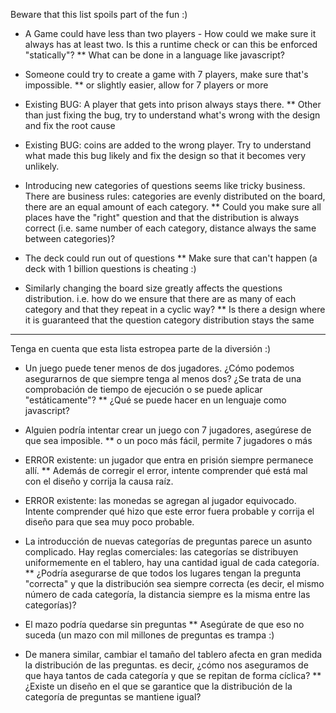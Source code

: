 Beware that this list spoils part of the fun :)

- A Game could have less than two players - How could we make sure it always has at least two. Is this a runtime check or can this be enforced "statically"? \*\* What can be done in a language like javascript?

- Someone could try to create a game with 7 players, make sure that's impossible. \*\* or slightly easier, allow for 7 players or more

- Existing BUG: A player that gets into prison always stays there. \*\* Other than just fixing the bug, try to understand what's wrong with the design and fix the root cause

- Existing BUG: coins are added to the wrong player. Try to understand what made this bug likely and fix the design so that it becomes very unlikely.

- Introducing new categories of questions seems like tricky business. There are business rules: categories are evenly distributed on the board, there are an equal amount of each category. \*\* Could you make sure all places have the "right" question and that the distribution is always correct (i.e. same number of each category, distance always the same between categories)?

- The deck could run out of questions \*\* Make sure that can't happen (a deck with 1 billion questions is cheating :)

- Similarly changing the board size greatly affects the questions distribution. i.e. how do we ensure that there are as many of each category and that they repeat in a cyclic way? \*\* Is there a design where it is guaranteed that the question category distribution stays the same

---

Tenga en cuenta que esta lista estropea parte de la diversión :)

- Un juego puede tener menos de dos jugadores. ¿Cómo podemos asegurarnos de que siempre tenga al menos dos? ¿Se trata de una comprobación de tiempo de ejecución o se puede aplicar "estáticamente"? \*\* ¿Qué se puede hacer en un lenguaje como javascript?

- Alguien podría intentar crear un juego con 7 jugadores, asegúrese de que sea imposible. \*\* o un poco más fácil, permite 7 jugadores o más

- ERROR existente: un jugador que entra en prisión siempre permanece allí. \*\* Además de corregir el error, intente comprender qué está mal con el diseño y corrija la causa raíz.

- ERROR existente: las monedas se agregan al jugador equivocado. Intente comprender qué hizo que este error fuera probable y corrija el diseño para que sea muy poco probable.

- La introducción de nuevas categorías de preguntas parece un asunto complicado. Hay reglas comerciales: las categorías se distribuyen uniformemente en el tablero, hay una cantidad igual de cada categoría. \*\* ¿Podría asegurarse de que todos los lugares tengan la pregunta "correcta" y que la distribución sea siempre correcta (es decir, el mismo número de cada categoría, la distancia siempre es la misma entre las categorías)?

- El mazo podría quedarse sin preguntas \*\* Asegúrate de que eso no suceda (un mazo con mil millones de preguntas es trampa :)

- De manera similar, cambiar el tamaño del tablero afecta en gran medida la distribución de las preguntas. es decir, ¿cómo nos aseguramos de que haya tantos de cada categoría y que se repitan de forma cíclica? \*\* ¿Existe un diseño en el que se garantice que la distribución de la categoría de preguntas se mantiene igual?
